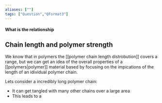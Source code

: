 ```yaml
---
aliases: [""]
tags: ["Question","QFormat3"]
---
```


#### What is the relationship
## Chain length and polymer strength

We know that in polymers the [[polymer chain length distrobution]] covers a range, but we can get an idea of the overall properties of a [[polymers|polymer]] material based by focusing on the impications of the length of an idividual polymer chain.

Lets consider a incredibly long polymer chain:
- It can get tangled with many other chains over a large area
- This leads to a 
